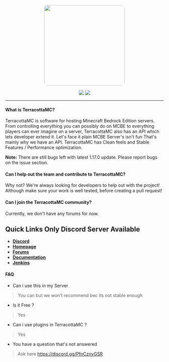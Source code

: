 <p align="center">
  <img width="256" style="border-radius:10px;" height="256" src="https://media.discordapp.net/attachments/871294402469978112/880118670590902302/Terracotta.png">


<div align="center">
    <a href="https://discord.gg/PfnCznyGSR"><img src="https://img.shields.io/discord/871293480343834625?style=flat-square"/></a>
    <a href="add website here if you made"><img src="https://img.shields.io/badge/website-online-orange?style=flat-square"/></a>
</div>
<hr/>

#### What is TerracottaMC?

TerracottaMC is software for hosting Minecraft Bedrock Edition servers. From controlling everything you can possibly do on MCBE to everything players can ever imagine on a server, TerracottaMC also has an API which lets developer extend it. Let's face it plain MCBE Server's isn't fun That's mainly why we have an API. TerracottaMC has Clean feels and Stable Features / Performance optimization.


**Note:** There are still bugs left with latest 1.17.0 update. Please report bugs on the issue section.

#### Can I help out the team and contribute to TerracottaMC?

Why not? We're always looking for developers to help out with the project! Although make sure your work is well tested, before creating a pull request!

#### Can I join the TerracottaMC community?

Currently, we don't have any forums for now.

## Quick Links Only Discord Server Available

* __[Discord](https://discord.gg/PfnCznyGSR)__
* __[Homepage](https://github.com/TerracottaMC/Terracotta)__
* __[Forums](N/A)__
* __[Documentation](N/A)__
* __[Jenkins](N/A)__

#### FAQ


- Can i use this in my Server
> You can but we won't recommend bec its not stable enough

- Is it Free ?
> Yes

- Can i use plugins in TerracottaMC ?
> Yes

- You have a question that's not answered
> Ask here https://discord.gg/PfnCznyGSR
